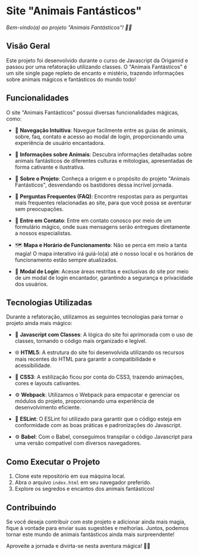 # Site "Animais Fantásticos" 
*Bem-vindo(a) ao projeto "Animais Fantásticos"! 🦄🐾*

## Visão Geral
Este projeto foi desenvolvido durante o curso de Javascript da Origamid e passou por uma refatoração utilizando classes. O "Animais Fantásticos" é um site single page repleto de encanto e mistério, trazendo informações sobre animais mágicos e fantásticos do mundo todo!

## Funcionalidades
O site "Animais Fantásticos" possui diversas funcionalidades mágicas, como:

- 🌟 **Navegação Intuitiva**: Navegue facilmente entre as guias de animais, sobre, faq, contato e acesso ao modal de login, proporcionando uma experiência de usuário encantadora.

- 🦉 **Informações sobre Animais**: Descubra informações detalhadas sobre animais fantásticos de diferentes culturas e mitologias, apresentadas de forma cativante e ilustrativa.

- 🏰 **Sobre o Projeto**: Conheça a origem e o propósito do projeto "Animais Fantásticos", desvendando os bastidores dessa incrível jornada.

- 🔮 **Perguntas Frequentes (FAQ)**: Encontre respostas para as perguntas mais frequentes relacionadas ao site, para que você possa se aventurar sem preocupações.

- 💌 **Entre em Contato**: Entre em contato conosco por meio de um formulário mágico, onde suas mensagens serão entregues diretamente a nossos especialistas.

- 🗺️ **Mapa e Horário de Funcionamento**: Não se perca em meio a tanta magia! O mapa interativo irá guiá-lo(a) até o nosso local e os horários de funcionamento estão sempre atualizados.

- 🔐 **Modal de Login**: Acesse áreas restritas e exclusivas do site por meio de um modal de login encantador, garantindo a segurança e privacidade dos usuários.

## Tecnologias Utilizadas
Durante a refatoração, utilizamos as seguintes tecnologias para tornar o projeto ainda mais mágico:

- 🔧 **Javascript com Classes**: A lógica do site foi aprimorada com o uso de classes, tornando o código mais organizado e legível.

- 🌐 **HTML5**: A estrutura do site foi desenvolvida utilizando os recursos mais recentes do HTML para garantir a compatibilidade e acessibilidade.

- 🎨 **CSS3**: A estilização ficou por conta do CSS3, trazendo animações, cores e layouts cativantes.

- ⚙️ **Webpack**: Utilizamos o Webpack para empacotar e gerenciar os módulos do projeto, proporcionando uma experiência de desenvolvimento eficiente.

- 🔧 **ESLint**: O ESLint foi utilizado para garantir que o código esteja em conformidade com as boas práticas e padronizações do Javascript.

- ⚙️ **Babel**: Com o Babel, conseguimos transpilar o código Javascript para uma versão compatível com diversos navegadores.

## Como Executar o Projeto
1. Clone este repositório em sua máquina local.
2. Abra o arquivo `index.html` em seu navegador preferido.
3. Explore os segredos e encantos dos animais fantásticos!

## Contribuindo
Se você deseja contribuir com este projeto e adicionar ainda mais magia, fique à vontade para enviar suas sugestões e melhorias. Juntos, podemos tornar este mundo de animais fantásticos ainda mais surpreendente!

Aproveite a jornada e divirta-se nesta aventura mágica! 🌌✨
